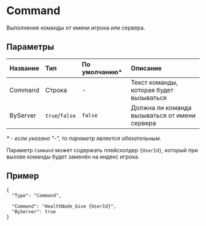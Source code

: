 # Command

Выполнение команды от имени игрока или сервера.

## Параметры

| Название | Тип            | По умолчанию\* | Описание                                      |
| :------- | :------------- | :------------- | :-------------------------------------------- |
| Command  | Строка         | -              | Текст команды, которая будет вызываться       |
| ByServer | `true`/`false` | `false`        | Должна ли команда вызываться от имени сервера |

_\* - если указано "-", то параметр является обязательным._

Параметр `Command` может содержать плейсхолдер `{UserId}`, который при вызове команды будет заменён на индекс игрока.

## Пример

```jsonc
{
  "Type": "Command",

  "Command": "HealthNade_Give {UserId}",
  "ByServer": true
}
```
